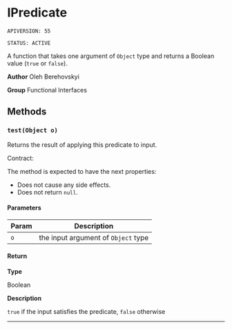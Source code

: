 # IPredicate

`APIVERSION: 55`

`STATUS: ACTIVE`

A function that takes one argument of `Object` type and returns a Boolean value (`true` or `false`).


**Author** Oleh Berehovskyi


**Group** Functional Interfaces

## Methods
### `test(Object o)`

Returns the result of applying this predicate to input. <p>Contract:</p> The method is expected to have the next properties: <ul>     <li>Does not cause any side effects.</li>     <li>Does not return `null`.</li> </ul>

#### Parameters
|Param|Description|
|---|---|
|`o`|the input argument of `Object` type|

#### Return

**Type**

Boolean

**Description**

`true` if the input satisfies the predicate, `false` otherwise

---
